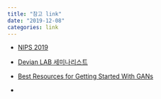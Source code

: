 ```yaml
---
title: "참고 link"
date: "2019-12-08"
categories: link
---
```


* [NIPS 2019](https://nips.cc/Conferences/2019/ScheduleMultitrack?text=&session=15512&event_type=&day=)

* [Devian LAB 세미나리스트](https://github.com/awesome-davian/Paper-study)

* [Best Resources for Getting Started With GANs](https://machinelearningmastery.com/resources-for-getting-started-with-generative-adversarial-networks/)

*